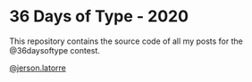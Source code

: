 # 36 Days of Type - 2020

This repository contains the source code of all my posts for the @36daysoftype contest.

[@jerson.latorre](https://www.instagram.com/)